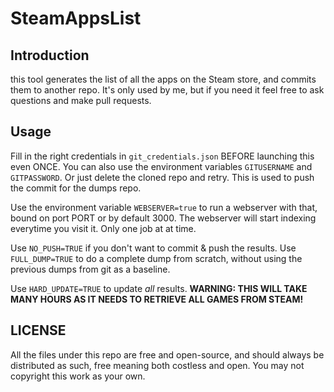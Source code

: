 SteamAppsList
===

## Introduction

this tool generates the list of all the apps on the Steam store, and commits them to another repo.
It's only used by me, but if you need it feel free to ask questions and make pull requests.

## Usage

Fill in the right credentials in `git_credentials.json` BEFORE launching this even ONCE.
You can also use the environment variables `GITUSERNAME` and `GITPASSWORD`.
Or just delete the cloned repo and retry.
This is used to push the commit for the dumps repo.

Use the environment variable `WEBSERVER=true` to run a webserver with that, bound on port PORT or by default 3000.
The webserver will start indexing everytime you visit it. Only one job at at time.

Use `NO_PUSH=TRUE` if you don't want to commit & push the results.
Use `FULL_DUMP=TRUE` to do a complete dump from scratch, without using the previous dumps from git as a baseline.

Use `HARD_UPDATE=TRUE` to update *all* results. **WARNING: THIS WILL TAKE MANY HOURS AS IT NEEDS TO RETRIEVE ALL GAMES FROM STEAM!**

## LICENSE

All the files under this repo are free and open-source, and should always be distributed as such,
free meaning both costless and open.
You may not copyright this work as your own.
